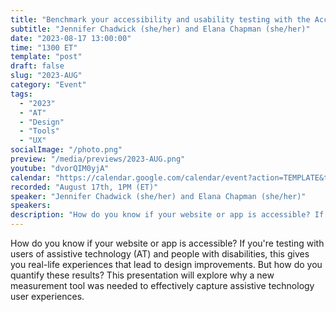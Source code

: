 ```yaml
---
title: "Benchmark your accessibility and usability testing with the Accessibility Usability Scale (AUS)"
subtitle: "Jennifer Chadwick (she/her) and Elana Chapman (she/her)"
date: "2023-08-17 13:00:00"
time: "1300 ET"
template: "post"
draft: false
slug: "2023-AUG"
category: "Event"
tags:
  - "2023"
  - "AT"
  - "Design"
  - "Tools"
  - "UX"
socialImage: "/photo.png"
preview: "/media/previews/2023-AUG.png"
youtube: "dvorQIM0yjA"
calendar: "https://calendar.google.com/calendar/event?action=TEMPLATE&tmeid=NWQ1MmEwdG5wYTF1OG0wYWx1MWFpam42cGMgdGVhbUBhMTF5dGFsa3MuY29t&tmsrc=team%40a11ytalks.com"
recorded: "August 17th, 1PM (ET)"
speaker: "Jennifer Chadwick (she/her) and Elana Chapman (she/her)"
speakers:
description: "How do you know if your website or app is accessible? If you're testing with users of assistive technology (AT) and people with disabilities, this gives you real-life experiences that lead to design improvements.  But how do you quantify these results? This presentation will explore why a new measurement tool was needed to effectively capture assistive technology user experiences."
---
```

How do you know if your website or app is accessible? If you're testing with users of assistive technology (AT) and people with disabilities, this gives you real-life experiences that lead to design improvements.  But how do you quantify these results? This presentation will explore why a new measurement tool was needed to effectively capture assistive technology user experiences.
